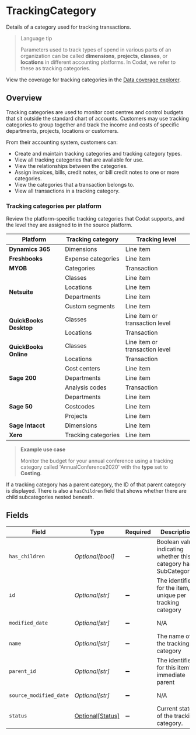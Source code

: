 # TrackingCategory

Details of a category used for tracking transactions.

> Language tip
>
> Parameters used to track types of spend in various parts of an organization can be called  **dimensions**, **projects**, **classes**, or **locations** in different accounting platforms. In Codat, we refer to these as tracking categories.

View the coverage for tracking categories in the <a className="external" href="https://knowledge.codat.io/supported-features/accounting?view=tab-by-data-type&dataType=trackingCategories" target="_blank">Data coverage explorer</a>.

## Overview

Tracking categories are used to monitor cost centres and control budgets that sit outside the standard chart of accounts. Customers may use tracking categories to group together and track the income and costs of specific departments, projects, locations or customers.

From their accounting system, customers can: 

- Create and maintain tracking categories and tracking category types.
- View all tracking categories that are available for use.
- View the relationships between the categories.
- Assign invoices, bills, credit notes, or bill credit notes to one or more categories.
- View the categories that a transaction belongs to.
- View all transactions in a tracking category.

### Tracking categories per platform

Review the platform-specific tracking categories that Codat supports, and the level they are assigned to in the source platform. 

<table>
<thead>
  <tr>
    <th>Platform</th>
    <th>Tracking category</th>
    <th>Tracking level</th>
  </tr>
</thead>
<tbody>
  <tr>
    <td><b>Dynamics 365</b></td>
    <td>Dimensions</td>
    <td>Line item</td>
  </tr>
  <tr>
    <td><b>Freshbooks</b></td>
    <td>Expense&nbsp;categories</td>
    <td>Line item</td>
  </tr>
  <tr>
    <td><b>MYOB</b></td>
    <td>Categories</td>
    <td>Transaction</td>
  </tr>
  <tr>
    <td rowspan=4><b>Netsuite</b></td>
    <td>Classes</td>
    <td>Line item</td>
  </tr>
  <tr>
    <td>Locations</td>
    <td>Line item</td>
  </tr>
  <tr>
    <td>Departments</td>
    <td>Line item</td>
  </tr>
  <tr>
    <td>Custom&nbsp;segments</td>
    <td>Line item</td>
  </tr>
  <tr>
    <td rowspan=2><b>QuickBooks Desktop</b></td>
    <td>Classes</td>
    <td>Line item or transaction level</td>
  </tr>
  <tr>
    <td>Locations</td>
    <td>Transaction</td>
  </tr>
  <tr>
    <td rowspan=2><b>QuickBooks Online</b></td>
    <td>Classes</td>
    <td>Line item or transaction level</td>
  </tr>
  <tr>
    <td>Locations</td>
    <td>Transaction</td>
  </tr>
  <tr>
    <td rowspan=3><b>Sage 200</b></td>
    <td>Cost&nbsp;centers</td>
    <td>Line item</td>
  </tr>
  <tr>
      <td>Departments</td>
    <td>Line item</td>
  </tr>
  <tr>
    <td>Analysis&nbsp;codes</td>
    <td>Transaction</td>
  </tr>
  <tr>
    <td rowspan=3><b>Sage 50</b></td>
    <td>Departments</td>
    <td>Line item</td>
  </tr>
  <tr>
     <td>Costcodes</td>
    <td>Line item</td>
  </tr>
  <tr>
    <td>Projects</td>
    <td>Line item</td>
  </tr>
  <tr>
    <td><b>Sage Intacct</b></td>
    <td>Dimensions</td>
    <td>Line item</td>
  </tr>
  <tr>
    <td><b>Xero</b></td>
    <td>Tracking&nbsp;categories</td>
    <td>Line item</td>
  </tr>
</tbody>
</table>

> **Example use case**
>
> Monitor the budget for your annual conference using a tracking category called 'AnnualConference2020' with the **type** set to **Costing**.

If a tracking category has a parent category, the ID of that parent category is displayed. There is also a `hasChildren` field that shows whether there are child subcategories nested beneath. 


## Fields

| Field                                                            | Type                                                             | Required                                                         | Description                                                      | Example                                                          |
| ---------------------------------------------------------------- | ---------------------------------------------------------------- | ---------------------------------------------------------------- | ---------------------------------------------------------------- | ---------------------------------------------------------------- |
| `has_children`                                                   | *Optional[bool]*                                                 | :heavy_minus_sign:                                               | Boolean value indicating whether this category has SubCategories |                                                                  |
| `id`                                                             | *Optional[str]*                                                  | :heavy_minus_sign:                                               | The identifier for the item, unique per tracking category        |                                                                  |
| `modified_date`                                                  | *Optional[str]*                                                  | :heavy_minus_sign:                                               | N/A                                                              | 2022-10-23T00:00:00.000Z                                         |
| `name`                                                           | *Optional[str]*                                                  | :heavy_minus_sign:                                               | The name of the tracking category                                |                                                                  |
| `parent_id`                                                      | *Optional[str]*                                                  | :heavy_minus_sign:                                               | The identifier for this item's immediate parent                  |                                                                  |
| `source_modified_date`                                           | *Optional[str]*                                                  | :heavy_minus_sign:                                               | N/A                                                              | 2022-10-23T00:00:00.000Z                                         |
| `status`                                                         | [Optional[Status]](../../models/shared/status.md)                | :heavy_minus_sign:                                               | Current state of the tracking category.                          |                                                                  |